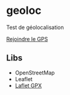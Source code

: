 # geoloc
Test de géolocalisation

[Rejoindre le GPS](https://bigaston.github.io/geoloc/gps.html)

## Libs
- OpenStreetMap
- Leaflet
- [Laflet GPX](https://github.com/mpetazzoni/leaflet-gpx)